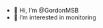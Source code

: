 - 👋 Hi, I’m @GordonMSB
- 👀 I’m interested in monitoring

<!---
GordonMSB/GordonMSB is a ✨ special ✨ repository because its `README.md` (this file) appears on your GitHub profile.
You can click the Preview link to take a look at your changes.
--->
